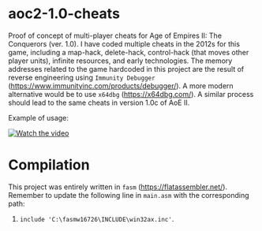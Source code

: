 # aoc2-1.0-cheats

Proof of concept of multi-player cheats for Age of Empires II: The Conquerors (ver. 1.0). I have coded multiple cheats in the 2012s for this game, including a map-hack, delete-hack, control-hack (that moves other player units), infinite resources, and early technologies. The memory addresses related to the game hardcoded in this project are the result of reverse engineering using `Immunity Debugger` (https://www.immunityinc.com/products/debugger/). A more modern alternative would be to use `x64dbg` (https://x64dbg.com/). A similar process should lead to the same cheats in version 1.0c of AoE II.

Example of usage:

[![Watch the video](https://img.youtube.com/vi/MRfroQh62Tk/maxresdefault.jpg)](https://youtu.be/MRfroQh62Tk)

# Compilation

This project was entirely written in `fasm` (https://flatassembler.net/). Remember to update the following line in `main.asm` with the corresponding path:

1. `include 'C:\fasmw16726\INCLUDE\win32ax.inc'`.